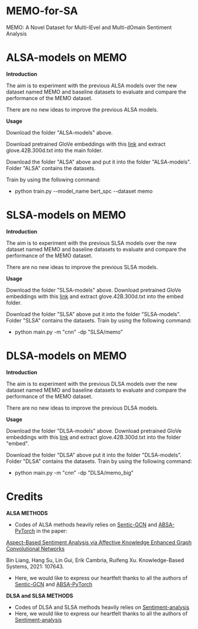 # MEMO-for-SA
MEMO: A Novel Dataset for Multi-lEvel and Multi-dOmain Sentiment Analysis

# ALSA-models on MEMO

**Introduction**

The aim is to experiment with the previous ALSA models over the new dataset named MEMO and baseline datasets to evaluate and compare the performance of the MEMO dataset.

There are no new ideas to improve the previous ALSA models.

**Usage**

Download the folder "ALSA-models" above.

Download pretrained GloVe embeddings with this [link](https://nlp.stanford.edu/projects/glove/) and extract glove.42B.300d.txt into the main folder.

Download the folder "ALSA" above and put it into the folder "ALSA-models". Folder "ALSA" contains the datasets.

Train by using the following command:

- python train.py --model_name bert_spc --dataset memo

# SLSA-models on MEMO

**Introduction**

The aim is to experiment with the previous SLSA models over the new dataset named MEMO and baseline datasets to evaluate and compare the performance of the MEMO dataset.

There are no new ideas to improve the previous SLSA models.

**Usage**

Download the folder "SLSA-models" above.
Download pretrained GloVe embeddings with this [link](https://nlp.stanford.edu/projects/glove/) and extract glove.42B.300d.txt into the embed folder.

Download the folder "SLSA" above put it into the folder "SLSA-models". Folder "SLSA" contains the datasets.
Train by using the following command:

- python main.py -m "cnn" -dp "SLSA/memo"

# DLSA-models on MEMO

**Introduction**

The aim is to experiment with the previous DLSA models over the new dataset named MEMO and baseline datasets to evaluate and compare the performance of the MEMO dataset.

There are no new ideas to improve the previous DLSA models.

**Usage**

Download the folder "DLSA-models" above.
Download pretrained GloVe embeddings with this [link](https://nlp.stanford.edu/projects/glove/) and extract glove.42B.300d.txt into the folder "embed".

Download the folder "DLSA" above put it into the folder "DLSA-models". Folder "DLSA" contains the datasets.
Train by using the following command:

- python main.py -m "cnn" -dp "DLSA/memo_big"


# Credits

**ALSA METHODS**

- Codes of ALSA methods heavily relies on [Sentic-GCN](https://github.com/BinLiang-NLP/Sentic-GCN) and [ABSA-PyTorch](https://github.com/songyouwei/ABSA-PyTorch)
in the paper:

[Aspect-Based Sentiment Analysis via Affective Knowledge Enhanced Graph Convolutional Networks](https://www.sentic.net/sentic-gcn.pdf)

Bin Liang, Hang Su, Lin Gui, Erik Cambria, Ruifeng Xu. Knowledge-Based Systems, 2021: 107643.

- Here, we would like to express our heartfelt thanks to all the authors of [Sentic-GCN](https://github.com/BinLiang-NLP/Sentic-GCN) and [ABSA-PyTorch](https://github.com/songyouwei/ABSA-PyTorch)

**DLSA and SLSA METHODS**

- Codes of DLSA and SLSA methods heavily relies on [Sentiment-analysis](https://github.com/davide97l/Sentiment-analysis)
- Here, we would like to express our heartfelt thanks to all the authors of [Sentiment-analysis](https://github.com/davide97l/Sentiment-analysis)

